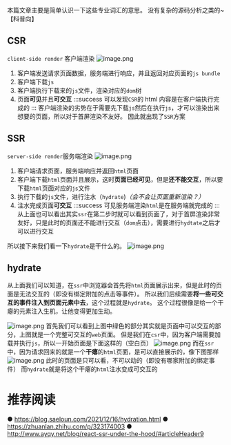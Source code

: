 本篇文章主要是简单认识一下这些专业词汇的意思。
没有复杂的源码分析之类的~ 【科普向】

## CSR

`client-side render` 客户端渲染
![image.png](https://cdn.nlark.com/yuque/0/2022/png/2705850/1666922143358-e335477e-1806-4c47-935d-bfa6234c6b4c.png#clientId=u0d6504c0-172d-4&crop=0&crop=0&crop=1&crop=1&from=paste&height=462&id=u3b5f18df&margin=%5Bobject%20Object%5D&name=image.png&originHeight=988&originWidth=1400&originalType=binary&ratio=1&rotation=0&showTitle=false&size=449823&status=done&style=none&taskId=ub83d52f5-5db6-4098-bf9b-15fcc2fa902&title=&width=655)

1. 客户端发送请求页面数据，服务端进行响应，并且返回对应页面的`js bundle`
2. 客户端下载`js`
3. 客户端执行下载来的`js`文件，渲染对应的`dom`树
4. 页面**可见**并且**可交互**
   :::success
   可以发现`CSR`的 html 内容是在客户端执行完成的
   :::
   客户端渲染的劣势在于需要先下载`js`然后在执行`js`，才可以渲染出来想要的页面，所以对于首屏渲染不友好。
   因此就出现了`SSR`方案

## SSR

`server-side render`服务端渲染
![image.png](https://cdn.nlark.com/yuque/0/2022/png/2705850/1666922346300-2182e8b6-697a-4ba1-9a06-4627d6905f70.png#clientId=u0d6504c0-172d-4&crop=0&crop=0&crop=1&crop=1&from=paste&height=433&id=u0df1c62a&margin=%5Bobject%20Object%5D&name=image.png&originHeight=486&originWidth=750&originalType=binary&ratio=1&rotation=0&showTitle=false&size=246538&status=done&style=none&taskId=u15791d73-e62e-47a2-bceb-0df5bb36dff&title=&width=668)

1. 客户端请求页面，服务端响应并返回`html`页面
2. 客户端下载`html`页面并且展示，这时**页面已经可见**，但是**还不能交互**，所以要下载`html`页面对应的`js`文件
3. 执行下载的`js`文件，进行注水（`hydrate`)_（会不会让页面重新渲染？）_
4. 注水完成页面**可交互**
   :::success
   可见服务端渲染`html`是在服务端就完成的
   :::
   从上面也可以看出其实`ssr`在第二步时就可以看到页面了，对于首屏渲染非常友好，只是此时的页面还不能进行交互（`dom`点击），需要进行`hydtate`之后才可以进行交互

所以接下来我们看一下`hydrate`是干什么的。
![image.png](https://cdn.nlark.com/yuque/0/2022/png/2705850/1666925766257-002610fb-8c68-43c0-bf5d-bb7f1466d4c0.png#clientId=u0d6504c0-172d-4&crop=0&crop=0&crop=1&crop=1&from=paste&height=718&id=u25ae3aaf&margin=%5Bobject%20Object%5D&name=image.png&originHeight=718&originWidth=1410&originalType=binary&ratio=1&rotation=0&showTitle=false&size=160010&status=done&style=none&taskId=u718a527f-73bc-48dd-90c6-8b6d69d6641&title=&width=1410)

## hydrate

从上面我们可以知道，在`ssr`中浏览器会首先将`html`页面展示出来，但是此时的页面是无法交互的（即没有绑定附加的点击等事件）。
所以我们后续需要**将一些可交互的事件注入到页面元素中去**，这个过程就是`hydrate`。
这个过程很像是给一个干瘪的元素注入生机，让他变得更加生动。

![image.png](https://cdn.nlark.com/yuque/0/2022/png/2705850/1666926999707-ec605600-541c-4cfd-a087-9c7f120ca115.png#clientId=u0d6504c0-172d-4&crop=0&crop=0&crop=1&crop=1&from=paste&height=407&id=ua3b5416f&margin=%5Bobject%20Object%5D&name=image.png&originHeight=782&originWidth=1036&originalType=binary&ratio=1&rotation=0&showTitle=false&size=753391&status=done&style=none&taskId=u5c9526da-a66e-489e-b9c7-bcbb7e208e7&title=&width=539)
首先我们可以看到上图中绿色的部分其实就是页面中可以交互的部分，上图就是一个完整可交互的`web`页面。
但是我们在`csr`中，因为客户端需要加载并执行`js`，所以一开始页面是下面这样的（空白页）
![image.png](https://cdn.nlark.com/yuque/0/2022/png/2705850/1666927107774-09dd3e2d-4fc0-4566-8c43-e12d58afe493.png#clientId=u0d6504c0-172d-4&crop=0&crop=0&crop=1&crop=1&from=paste&height=413&id=ua73f3ac8&margin=%5Bobject%20Object%5D&name=image.png&originHeight=874&originWidth=1148&originalType=binary&ratio=1&rotation=0&showTitle=false&size=27968&status=done&style=none&taskId=u142a9633-437e-4676-bc64-14d0321e102&title=&width=542)
而在`ssr`中，因为请求回来的就是一个**干瘪**的`html`页面，是可以直接展示的，像下图那样
![image.png](https://cdn.nlark.com/yuque/0/2022/png/2705850/1666927183744-a4b1f888-cf7a-421f-8275-f404ce52e938.png#clientId=u0d6504c0-172d-4&crop=0&crop=0&crop=1&crop=1&from=paste&height=405&id=u67aad005&margin=%5Bobject%20Object%5D&name=image.png&originHeight=782&originWidth=1042&originalType=binary&ratio=1&rotation=0&showTitle=false&size=588151&status=done&style=none&taskId=u2423d44c-1996-4e49-88ac-f2091aabf60&title=&width=539)
此时的页面是只可以看，不可以动的（即没有哪家附加的绑定事件）
而`hydrate`就是将这个干瘪的`html`注水变成可交互的

# 推荐阅读

● https://blog.saeloun.com/2021/12/16/hydration.html
● https://zhuanlan.zhihu.com/p/323174003
● http://www.ayqy.net/blog/react-ssr-under-the-hood/#articleHeader9
